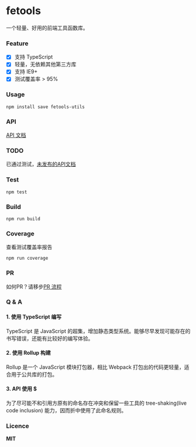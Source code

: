 # fetools

一个轻量、好用的前端工具函数库。

### Feature
- [x] 支持 TypeScript
- [x] 轻量，无依赖其他第三方库
- [x] 支持 IE9+
- [x] 测试覆盖率 > 95%

### Usage
```
npm install save fetools-utils
```

### API
[API 文档](./docs/API.md)

### TODO
已通过测试，[未发布的API文档](./docs/TODO.md)

### Test
```
npm test
```

### Build
```
npm run build
```

### Coverage

查看测试覆盖率报告
```
npm run coverage
```

### PR
如何PR？请移步[PR 流程](./docs/PR.md)

### Q & A 

#### 1. 使用 TypeScript 编写
TypeScript 是 JavaScript 的超集，增加静态类型系统。能够尽早发现可能存在的书写错误，还能有比较好的编写体验。

#### 2. 使用 Rollup 构建
Rollup 是一个 JavaScript 模块打包器，相比 Webpack 打包出的代码更轻量，适合用于公共库的打包。

#### 3. API 使用 $
为了尽可能不和引用方原有的命名存在冲突和保留一些工具的 tree-shaking(live code inclusion) 能力，因而折中使用了此命名规则。

### Licence
**MIT**